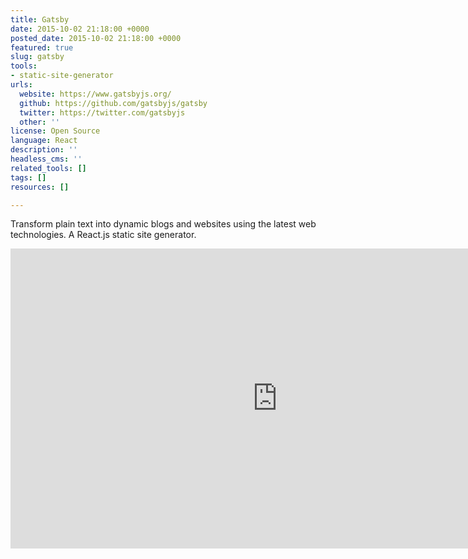 ```yaml
---
title: Gatsby
date: 2015-10-02 21:18:00 +0000
posted_date: 2015-10-02 21:18:00 +0000
featured: true
slug: gatsby
tools:
- static-site-generator
urls:
  website: https://www.gatsbyjs.org/
  github: https://github.com/gatsbyjs/gatsby
  twitter: https://twitter.com/gatsbyjs
  other: ''
license: Open Source
language: React
description: ''
headless_cms: ''
related_tools: []
tags: []
resources: []

---
```

Transform plain text into dynamic blogs and websites using the latest web technologies. A React.js static site generator.

<div class="embed-container">
<iframe width="853" height="480" src="https://www.youtube-nocookie.com/embed/G4LVKJOOj7o?rel=0&amp;showinfo=0" frameborder="0" allowfullscreen></iframe>
</div>
